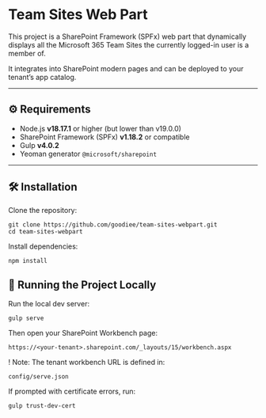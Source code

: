 # Team Sites Web Part

This project is a SharePoint Framework (SPFx) web part that dynamically displays all the Microsoft 365 Team Sites the currently logged-in user is a member of.

It integrates into SharePoint modern pages and can be deployed to your tenant’s app catalog.

---

## ⚙️ Requirements

- Node.js **v18.17.1** or higher (but lower than v19.0.0)
- SharePoint Framework (SPFx) **v1.18.2** or compatible
- Gulp **v4.0.2**
- Yeoman generator `@microsoft/sharepoint`

---

## 🛠 Installation

Clone the repository:

```
git clone https://github.com/goodiee/team-sites-webpart.git
cd team-sites-webpart
```

Install dependencies:

```
npm install
```

## 🔧 Running the Project Locally

Run the local dev server:

`gulp serve`

Then open your SharePoint Workbench page:

`https://<your-tenant>.sharepoint.com/_layouts/15/workbench.aspx`

! Note: The tenant workbench URL is defined in:

`config/serve.json`

If prompted with certificate errors, run:

`gulp trust-dev-cert`